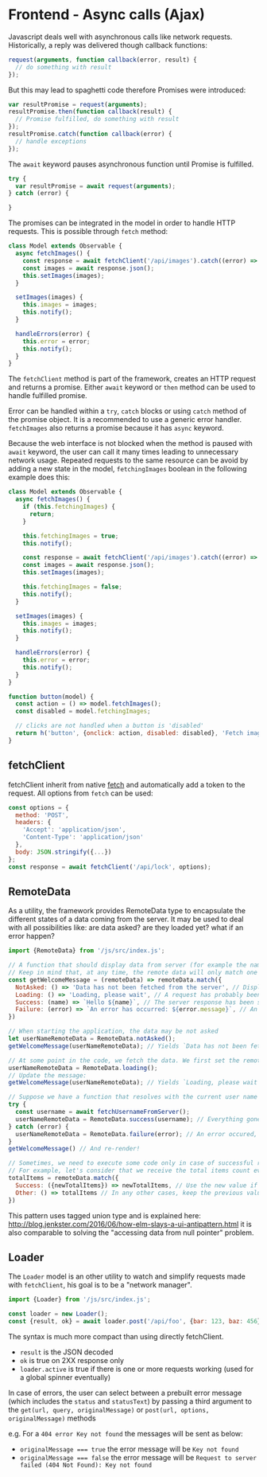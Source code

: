 # Frontend - Async calls (Ajax)

Javascript deals well with asynchronous calls like network requests. Historically, a reply was delivered though callback functions:

```js
request(arguments, function callback(error, result) {
  // do something with result
});
```

But this may lead to spaghetti code therefore Promises were introduced:

```js
var resultPromise = request(arguments);
resultPromise.then(function callback(result) {
  // Promise fulfilled, do something with result
});
resultPromise.catch(function callback(error) {
  // handle exceptions
});
```

The `await` keyword pauses asynchronous function until Promise is fulfilled.

```js
try {
  var resultPromise = await request(arguments);
} catch (error) {

}
```

The promises can be integrated in the model in order to handle HTTP requests. This is possible through `fetch` method:
```js
class Model extends Observable {
  async fetchImages() {
    const response = await fetchClient('/api/images').catch((error) => this.handleErrors(error));
    const images = await response.json();
    this.setImages(images);
  }

  setImages(images) {
    this.images = images;
    this.notify();
  }

  handleErrors(error) {
    this.error = error;
    this.notify();
  }
}
```

The `fetchClient` method is part of the framework, creates an HTTP request and returns a promise. Either `await` keyword or `then` method can be used to handle fulfilled promise.

Error can be handled within a `try`,  `catch` blocks or using `catch` method of the promise object. It is a recommended to use a generic error handler.
`fetchImages` also returns a promise because it has `async` keyword.

Because the web interface is not blocked when the method is paused with `await` keyword, the user can call it many times leading to unnecessary network usage. Repeated requests to the same resource can be avoid by adding a new state in the model, `fetchingImages` boolean in the following example does this:

```js
class Model extends Observable {
  async fetchImages() {
    if (this.fetchingImages) {
      return;
    }

    this.fetchingImages = true;
    this.notify();

    const response = await fetchClient('/api/images').catch((error) => this.handleErrors(error));
    const images = await response.json();
    this.setImages(images);

    this.fetchingImages = false;
    this.notify();
  }

  setImages(images) {
    this.images = images;
    this.notify();
  }

  handleErrors(error) {
    this.error = error;
    this.notify();
  }
}

function button(model) {
  const action = () => model.fetchImages();
  const disabled = model.fetchingImages;

  // clicks are not handled when a button is 'disabled'
  return h('button', {onclick: action, disabled: disabled}, 'Fetch images')
}
```

## fetchClient

fetchClient inherit from native [fetch](https://developer.mozilla.org/fr/docs/Web/API/Fetch_API/Using_Fetch) and automatically add a token to the request. All options from `fetch` can be used:

```js
const options = {
  method: 'POST',
  headers: {
    'Accept': 'application/json',
    'Content-Type': 'application/json'
  },
  body: JSON.stringify({...})
};
const response = await fetchClient('/api/lock', options);
```

## RemoteData

As a utility, the framework provides RemoteData type to encapsulate the different states of a data coming from the server. It may be used to deal with all possibilities like: are data asked? are they loaded yet? what if an error happen?

```js
import {RemoteData} from '/js/src/index.js';

// A function that should display data from server (for example the name of the user) must handle every possibility
// Keep in mind that, at any time, the remote data will only match one of these possibilities
const getWelcomeMessage = (remoteData) => remoteData.match({
  NotAsked: () => 'Data has not been fetched from the server', // Display a message to the user saying that data has not been fetched
  Loading: () => 'Loading, please wait', // A request has probably been sent to the server but we did not receive any response yet
  Success: (name) => `Hello ${name}`, // The server response has been stored in the remote data payload, and it is passed as parameter to the Success callback
  Failure: (error) => `An error has occurred: ${error.message}`, // An error has occurred, displays its message
})

// When starting the application, the data may be not asked
let userNameRemoteData = RemoteData.notAsked();
getWelcomeMessage(userNameRemoteData); // Yields `Data has not been fetched from the server`

// At some point in the code, we fetch the data. We first set the remote data state to loading, then re-render (in real case, re-render is automated)
userNameRemoteData = RemoteData.loading();
// Update the message:
getWelcomeMessage(userNameRemoteData); // Yields `Loading, please wait`

// Suppose we have a function that resolves with the current user name fetched from the server
try {
  const username = await fetchUsernameFromServer();
  userNameRemoteData = RemoteData.success(username); // Everything gone right: store the username in a success remote data
} catch (error) {
  userNameRemoteData = RemoteData.failure(error); // An error occured, store it in a failure remote data
}
getWelcomeMessage() // And re-render!

// Sometimes, we need to execute some code only in case of successful remote data, in this case we can use the short branching of `match`
// For example, let's consider that we receive the total items count every time we fetch a page. We want to update the displayed pagination to update only if we actually receive a new pagination info, but keep the previous one in any case:
totalItems = remoteData.match({
  Success: ({newTotalItems}) => newTotalItems, // Use the new value if we have a success
  Other: () => totalItems // In any other cases, keep the previous value
})
```

This pattern uses tagged union type and is explained here: http://blog.jenkster.com/2016/06/how-elm-slays-a-ui-antipattern.html it is also comparable to solving the "accessing data from null pointer" problem.

## Loader

The `Loader` model is an other utility to watch and simplify requests made with `fetchClient`, his goal is to be a "network manager".

```js
import {Loader} from '/js/src/index.js';

const loader = new Loader();
const {result, ok} = await loader.post('/api/foo', {bar: 123, baz: 456})
```

The syntax is much more compact than using directly fetchClient.

- `result` is the JSON decoded
- `ok` is true on 2XX response only
- `loader.active` is true if there is one or more requests working (used for a global spinner eventually)

In case of errors, the user can select between a prebuilt error message (which includes the `status` and `statusText`) by passing a third argument to 
the `get(url, query, originalMessage)` or `post(url, options, originalMessage)` methods

e.g.
For a `404 error Key not found` the messages will be sent as below:
* `originalMessage === true` the error message will be `Key not found`
* `originalMessage === false` the error message will be `Request to server failed (404 Not Found): Key not found`


